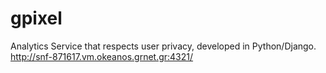 # gpixel
Analytics Service that respects user privacy, developed in Python/Django.
http://snf-871617.vm.okeanos.grnet.gr:4321/

